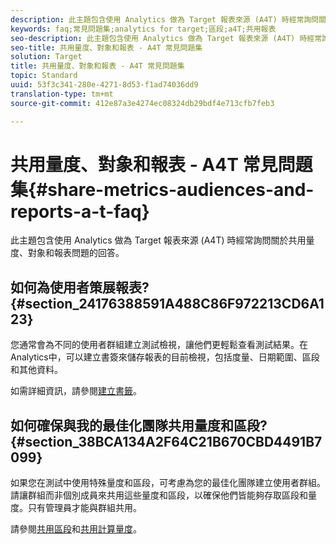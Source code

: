 ```yaml
---
description: 此主題包含使用 Analytics 做為 Target 報表來源 (A4T) 時經常詢問關於共用量度、對象和報表問題的回答。
keywords: faq;常見問題集;analytics for target;區段;a4T;共用報表
seo-description: 此主題包含使用 Analytics 做為 Target 報表來源 (A4T) 時經常詢問關於共用量度、對象和報表問題的回答。
seo-title: 共用量度、對象和報表 - A4T 常見問題集
solution: Target
title: 共用量度、對象和報表 - A4T 常見問題集
topic: Standard
uuid: 53f3c341-280e-4271-8d53-f1ad74036dd9
translation-type: tm+mt
source-git-commit: 412e87a3e4274ec08324db29bdf4e713cfb7feb3

---
```



# 共用量度、對象和報表 - A4T 常見問題集{#share-metrics-audiences-and-reports-a-t-faq}

此主題包含使用 Analytics 做為 Target 報表來源 (A4T) 時經常詢問關於共用量度、對象和報表問題的回答。

## 如何為使用者策展報表? {#section_24176388591A488C86F972213CD6A123}

您通常會為不同的使用者群組建立測試檢視，讓他們更輕鬆查看測試結果。在Analytics中，可以建立書簽來儲存報表的目前檢視，包括度量、日期範圍、區段和其他資料。

如需詳細資訊，請參閱[建立書籤](https://marketing.adobe.com/resources/help/en_US/sc/user/t_bookmarks_creating.html)。

## 如何確保與我的最佳化團隊共用量度和區段? {#section_38BCA134A2F64C21B670CBD4491B7099}

如果您在測試中使用特殊量度和區段，可考慮為您的最佳化團隊建立使用者群組。請讓群組而非個別成員來共用這些量度和區段，以確保他們皆能夠存取區段和量度。只有管理員才能與群組共用。

請參閱[共用區段](https://marketing.adobe.com/resources/help/en_US/analytics/segment/t_seg_share.html)和[共用計算量度](https://marketing.adobe.com/resources/help/en_US/analytics/calcmetrics/cm_sharing.html)。
